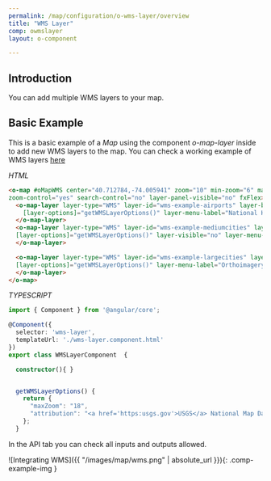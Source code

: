 ```yaml
---
permalink: /map/configuration/o-wms-layer/overview
title: "WMS Layer"
comp: owmslayer
layout: o-component

---
```



## Introduction


You can add multiple WMS layers to your map.


## Basic Example

This is a basic example of a *Map* using the component *o-map-layer* inside to add new WMS layers to the map.
You can check a working example of WMS layers [here](https://try.imatia.com/ontimizeweb/v8/map/main/wms)

*HTML*

```html
<o-map #oMapWMS center="40.712784,-74.005941" zoom="10" min-zoom="6" max-zoom="20" base-layer-ids="basemap.nationalmap.gov"
zoom-control="yes" search-control="no" layer-panel-visible="no" fxFlex>
  <o-map-layer layer-type="WMS" layer-id="wms-example-airports" layer-base-url="https://basemap.nationalmap.gov/arcgis/rest/services/USGSHydroCached/MapServer/tile/{z}/{y}/{x}"
    [layer-options]="getWMSLayerOptions()" layer-menu-label="National Hydrography Dataset" layer-menu-label-secondary="USGS The National Map: National Hydrography Dataset.">
  </o-map-layer>
  <o-map-layer layer-type="WMS" layer-id="wms-example-mediumcities" layer-base-url="https://basemap.nationalmap.gov/arcgis/rest/services/USGSTopo/MapServer/tile/{z}/{y}/{x}"
  [layer-options]="getWMSLayerOptions()" layer-visible="no" layer-menu-label="National Boundaries Dataset" layer-menu-label-secondary="USGS TNM Topo Base Map.">
  </o-map-layer>

  <o-map-layer layer-type="WMS" layer-id="wms-example-largecities" layer-base-url="https://basemap.nationalmap.gov/arcgis/rest/services/USGSImageryTopo/MapServer/tile/{z}/{y}/{x}"
  [layer-options]="getWMSLayerOptions()" layer-menu-label="Orthoimagery and US Topo" layer-menu-label-secondary="USGS ImageryTopo.">
  </o-map-layer>
</o-map>
```

*TYPESCRIPT*

```ts
import { Component } from '@angular/core';

@Component({
  selector: 'wms-layer',
  templateUrl: './wms-layer.component.html'
})
export class WMSLayerComponent  {

  constructor(){ }


  getWMSLayerOptions() {
    return {
      "maxZoom": "18",
      "attribution": "<a href='https:usgs.gov'>USGS</a> National Map Data"
    };
  }
```

In the API tab you can check all inputs and outputs allowed.


![Integrating WMS]({{ "/images/map/wms.png" | absolute_url }}){: .comp-example-img }